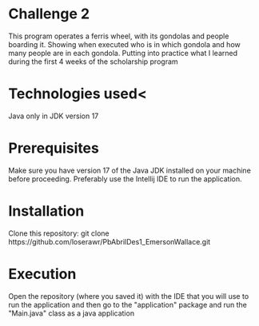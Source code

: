 <h1>Challenge 2</h1>
This program operates a ferris wheel, with its gondolas and people boarding it. Showing when executed who is in which gondola and how many people are in each gondola. Putting into practice what I learned during the first 4 weeks of the scholarship program

<h1>Technologies used<</h1>
Java only in JDK version 17

<h1>Prerequisites</h1>
Make sure you have version 17 of the Java JDK installed on your machine before proceeding. Preferably use the Intellij IDE to run the application.

<h1>Installation</h1>
Clone this repository: git clone https://github.com/loserawr/PbAbrilDes1_EmersonWallace.git

<h1>Execution</h1>
Open the repository (where you saved it) with the IDE that you will use to run the application and then go to the "application" package and run the "Main.java" class as a java application